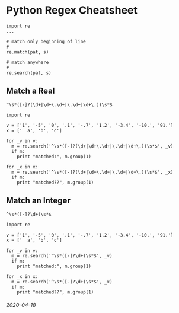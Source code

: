Python Regex Cheatsheet
===

```
import re
...

# match only beginning of line
#
re.match(pat, s)

# match anywhere
#
re.search(pat, s)
```

Match a Real
---

`^\s*([-]?(\d+|\d+\.\d+|\.\d+|\d+\.))\s*$`

```
import re

v = ['1', '-5', '0', '.1', '-.7', '1.2', '-3.4', '-10.', '91.']
x = ['  a', 'b', 'c']

for _v in v:
  m = re.search('^\s*([-]?(\d+|\d+\.\d+|\.\d+|\d+\.))\s*$', _v)
  if m:
    print "matched:", m.group(1)

for _x in x:
  m = re.search('^\s*([-]?(\d+|\d+\.\d+|\.\d+|\d+\.))\s*$', _x)
  if m:
    print "matched??", m.group(1)
```

Match an Integer
---

`^\s*([-]?\d+)\s*$`

```
import re

v = ['1', '-5', '0', '.1', '-.7', '1.2', '-3.4', '-10.', '91.']
x = ['  a', 'b', 'c']

for _v in v:
  m = re.search('^\s*([-]?\d+)\s*$', _v)
  if m:
    print "matched:", m.group(1)

for _x in x:
  m = re.search('^\s*([-]?\d+)\s*$', _x)
  if m:
    print "matched??", m.group(1)
```


###### 2020-04-18
